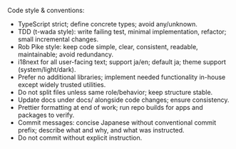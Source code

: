 Code style & conventions:

- TypeScript strict; define concrete types; avoid any/unknown.
- TDD (t-wada style): write failing test, minimal implementation, refactor; small incremental changes.
- Rob Pike style: keep code simple, clear, consistent, readable, maintainable; avoid redundancy.
- i18next for all user-facing text; support ja/en; default ja; theme support (system/light/dark).
- Prefer no additional libraries; implement needed functionality in-house except widely trusted utilities.
- Do not split files unless same role/behavior; keep structure stable.
- Update docs under docs/ alongside code changes; ensure consistency.
- Prettier formatting at end of work; run repo builds for apps and packages to verify.
- Commit messages: concise Japanese without conventional commit prefix; describe what and why, and what was instructed.
- Do not commit without explicit instruction.
